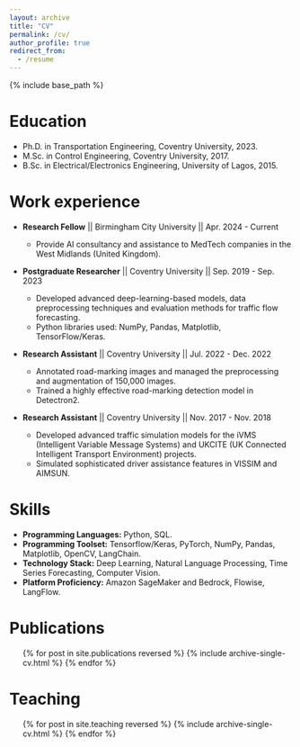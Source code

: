 ```yaml
---
layout: archive
title: "CV"
permalink: /cv/
author_profile: true
redirect_from:
  - /resume
---
```


{% include base_path %}

Education
======
* Ph.D. in Transportation Engineering, Coventry University, 2023.
* M.Sc. in Control Engineering, Coventry University, 2017.
* B.Sc. in Electrical/Electronics Engineering, University of Lagos, 2015.

Work experience
======
* **Research Fellow** \|\| Birmingham City University \|\| Apr. 2024 - Current
  * Provide AI consultancy and assistance to MedTech companies in the West Midlands (United Kingdom).

* **Postgraduate Researcher** \|\| Coventry University \|\| Sep. 2019 - Sep. 2023
  * Developed advanced deep-learning-based models, data preprocessing techniques and evaluation methods for traffic flow forecasting.
  * Python libraries used: NumPy, Pandas, Matplotlib, TensorFlow/Keras. 

* **Research Assistant** \|\| Coventry University \|\| Jul. 2022 - Dec. 2022
  * Annotated road-marking images and managed the preprocessing and augmentation of 150,000 images.
  * Trained a highly effective road-marking detection model in Detectron2.

* **Research Assistant** \|\| Coventry University \|\| Nov. 2017 - Nov. 2018
  * Developed advanced traffic simulation models for the iVMS (Intelligent Variable Message Systems) and UKCITE (UK Connected Intelligent Transport Environment) projects.
  * Simulated sophisticated driver assistance features in VISSIM and AIMSUN.
  
Skills
======
* **Programming Languages:** Python, SQL.
* **Programming Toolset:** Tensorflow/Keras, PyTorch, NumPy, Pandas, Matplotlib, OpenCV, LangChain.
* **Technology Stack:** Deep Learning, Natural Language Processing, Time Series Forecasting, Computer Vision. 
* **Platform Proficiency:** Amazon SageMaker and Bedrock, Flowise, LangFlow.

Publications
======
  <ul>{% for post in site.publications reversed %}
    {% include archive-single-cv.html %}
  {% endfor %}</ul>
  
<!--
Talks
 ======
  <ul>{% for post in site.talks reversed %}
    {% include archive-single-talk-cv.html  %}
  {% endfor %}</ul>
-->
  
Teaching
======
  <ul>{% for post in site.teaching reversed %}
    {% include archive-single-cv.html %}
  {% endfor %}</ul>
  
<!--
Service and leadership
======
* Currently signed in to 43 different slack teams
-->
